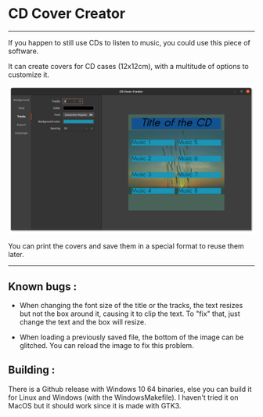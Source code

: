 # CD Cover Creator
---

If you happen to still use CDs to listen to music, you could use this piece of software.

It can create covers for CD cases (12x12cm), with a multitude of options to customize it.

![Screenshot 1](./doc/screenshot1.png)


You can print the covers and save them in a special format to reuse them later.

---

## Known bugs :

 - When changing the font size of the title or the tracks, the text resizes but not the box around it, causing it to clip the text. To "fix" that, just change the text and the box will resize.

 - When loading a previously saved file, the bottom of the image can be glitched. You can reload the image to fix this problem.

## Building :

There is a Github release with Windows 10 64 binaries, else you can build it for Linux and Windows (with the WindowsMakefile). I haven't tried it on MacOS but it should work since it is made with GTK3.